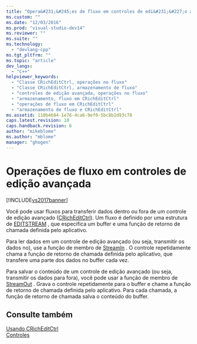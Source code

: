 ```yaml
---
title: "Opera&#231;&#245;es de fluxo em controles de edi&#231;&#227;o avan&#231;ada | Microsoft Docs"
ms.custom: ""
ms.date: "12/03/2016"
ms.prod: "visual-studio-dev14"
ms.reviewer: ""
ms.suite: ""
ms.technology: 
  - "devlang-cpp"
ms.tgt_pltfrm: ""
ms.topic: "article"
dev_langs: 
  - "C++"
helpviewer_keywords: 
  - "Classe CRichEditCtrl, operações no fluxo"
  - "Classe CRichEditCtrl, armazenamento de fluxo"
  - "controles de edição avançada, operações no fluxo"
  - "armazenamento, fluxo em CRichEditCtrl"
  - "operações de fluxo em CRichEditCtrl"
  - "armazenamento de fluxo e CRichEditCtrl"
ms.assetid: 110b4684-1e76-4ca6-9ef0-5bc8b2d93c78
caps.latest.revision: 10
caps.handback.revision: 6
author: "mikeblome"
ms.author: "mblome"
manager: "ghogen"
---
```

# Opera&#231;&#245;es de fluxo em controles de edi&#231;&#227;o avan&#231;ada
[!INCLUDE[vs2017banner](../assembler/inline/includes/vs2017banner.md)]

Você pode usar fluxos para transferir dados dentro ou fora de um controle de edição avançado \([CRichEditCtrl](../Topic/CRichEditCtrl%20Class.md)\).  Um fluxo é definido por uma estrutura de [EDITSTREAM](http://msdn.microsoft.com/library/windows/desktop/bb787891) , que especifica um buffer e uma função de retorno de chamada definida pelo aplicativo.  
  
 Para ler dados em um controle de edição avançado \(ou seja, transmitir os dados no\), use a função de membro de [StreamIn](../Topic/CRichEditCtrl::StreamIn.md) .  O controle repetidamente chama a função de retorno de chamada definida pelo aplicativo, que transfere uma parte dos dados no buffer cada vez.  
  
 Para salvar o conteúdo de um controle de edição avançado \(ou seja, transmitir os dados para fora\), você pode usar a função de membro de [StreamOut](../Topic/CRichEditCtrl::StreamOut.md) .  Grava o controle repetidamente para o buffer e chame a função de retorno de chamada definida pelo aplicativo.  Para cada chamada, a função de retorno de chamada salva o conteúdo do buffer.  
  
## Consulte também  
 [Usando CRichEditCtrl](../mfc/using-cricheditctrl.md)   
 [Controles](../mfc/controls-mfc.md)